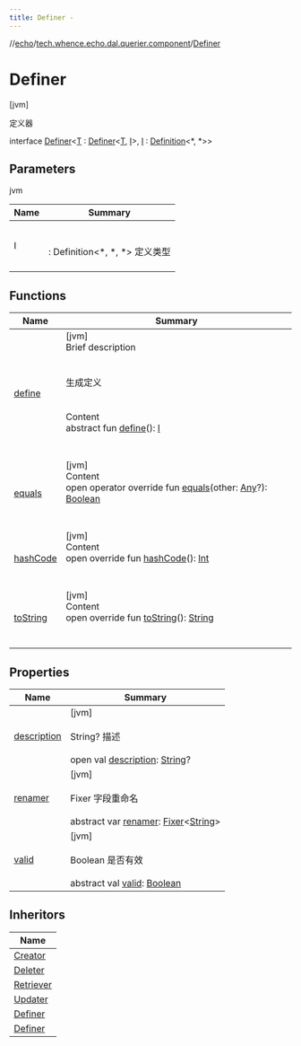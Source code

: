 ```yaml
---
title: Definer -
---
```

//[echo](../../index.md)/[tech.whence.echo.dal.querier.component](../index.md)/[Definer](index.md)



# Definer  
 [jvm] 

定义器

interface [Definer](index.md)<[T](index.md) : [Definer](index.md)<[T](index.md), [I](index.md)>, [I](index.md) : [Definition](../-definition/index.md)<*, *>>   


## Parameters  
  
jvm  
  
|  Name|  Summary| 
|---|---|
| I| <br><br>: Definition<*, *, *> 定义类型<br><br>
  


## Functions  
  
|  Name|  Summary| 
|---|---|
| [define](define.md)| [jvm]  <br>Brief description  <br><br><br>生成定义<br><br>  <br>Content  <br>abstract fun [define](define.md)(): [I](index.md)  <br><br><br>
| [equals](../../tech.whence.echo.webclient.response.exception/-response-unrecognized-exception/index.md#kotlin/Any/equals/#kotlin.Any?/PointingToDeclaration/)| [jvm]  <br>Content  <br>open operator override fun [equals](../../tech.whence.echo.webclient.response.exception/-response-unrecognized-exception/index.md#kotlin/Any/equals/#kotlin.Any?/PointingToDeclaration/)(other: [Any](https://kotlinlang.org/api/latest/jvm/stdlib/kotlin/-any/index.html)?): [Boolean](https://kotlinlang.org/api/latest/jvm/stdlib/kotlin/-boolean/index.html)  <br><br><br>
| [hashCode](../../tech.whence.echo.webclient.response.exception/-response-unrecognized-exception/index.md#kotlin/Any/hashCode/#/PointingToDeclaration/)| [jvm]  <br>Content  <br>open override fun [hashCode](../../tech.whence.echo.webclient.response.exception/-response-unrecognized-exception/index.md#kotlin/Any/hashCode/#/PointingToDeclaration/)(): [Int](https://kotlinlang.org/api/latest/jvm/stdlib/kotlin/-int/index.html)  <br><br><br>
| [toString](../../tech.whence.echo.webclient.response.exception/-response-unrecognized-exception/index.md#kotlin/Any/toString/#/PointingToDeclaration/)| [jvm]  <br>Content  <br>open override fun [toString](../../tech.whence.echo.webclient.response.exception/-response-unrecognized-exception/index.md#kotlin/Any/toString/#/PointingToDeclaration/)(): [String](https://kotlinlang.org/api/latest/jvm/stdlib/kotlin/-string/index.html)  <br><br><br>


## Properties  
  
|  Name|  Summary| 
|---|---|
| [description](index.md#tech.whence.echo.dal.querier.component/Definer/description/#/PointingToDeclaration/)|  [jvm] <br><br>String? 描述<br><br>open val [description](index.md#tech.whence.echo.dal.querier.component/Definer/description/#/PointingToDeclaration/): [String](https://kotlinlang.org/api/latest/jvm/stdlib/kotlin/-string/index.html)?   <br>
| [renamer](index.md#tech.whence.echo.dal.querier.component/Definer/renamer/#/PointingToDeclaration/)|  [jvm] <br><br>Fixer<String> 字段重命名<br><br>abstract var [renamer](index.md#tech.whence.echo.dal.querier.component/Definer/renamer/#/PointingToDeclaration/): [Fixer](../../tech.whence.echo.function/-fixer/index.md)<[String](https://kotlinlang.org/api/latest/jvm/stdlib/kotlin/-string/index.html)>   <br>
| [valid](index.md#tech.whence.echo.dal.querier.component/Definer/valid/#/PointingToDeclaration/)|  [jvm] <br><br>Boolean 是否有效<br><br>abstract val [valid](index.md#tech.whence.echo.dal.querier.component/Definer/valid/#/PointingToDeclaration/): [Boolean](https://kotlinlang.org/api/latest/jvm/stdlib/kotlin/-boolean/index.html)   <br>


## Inheritors  
  
|  Name| 
|---|
| [Creator](../../tech.whence.echo.dal.querier/-creator/index.md)
| [Deleter](../../tech.whence.echo.dal.querier/-deleter/index.md)
| [Retriever](../../tech.whence.echo.dal.querier/-retriever/index.md)
| [Updater](../../tech.whence.echo.dal.querier/-updater/index.md)
| [Definer](../../tech.whence.echo.support.jdbc.querier.component/-definer/index.md)
| [Definer](../../tech.whence.echo.support.mongo.querier.component/-definer/index.md)

